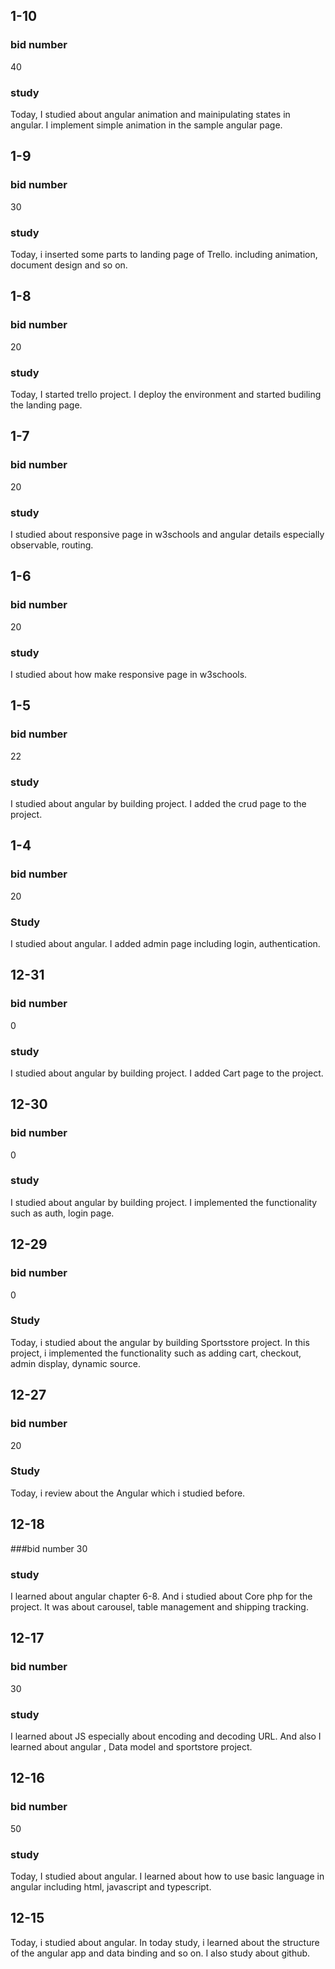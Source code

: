 ## 1-10

### bid number
40

### study
Today, I studied about angular animation and mainipulating states in angular. I implement simple animation in the sample angular page.

## 1-9

### bid number
30

### study 
Today, i inserted some parts to landing page of Trello. including animation, document design and so on.

## 1-8

### bid number
20

### study
Today, I started trello project. I deploy the environment and  started budiling the landing page.

## 1-7

### bid number
20

### study
I studied about responsive page in w3schools and angular details especially observable, routing.

## 1-6

### bid number 
20

### study
I studied about how make responsive page in w3schools.

## 1-5

### bid number
22

### study

I studied about angular by building project. I added the crud page to the project.

## 1-4

### bid number
20

### Study
I studied about angular. I added admin page including login, authentication.

## 12-31

### bid number
0

### study
I studied about angular by building project. I added Cart page to the project.

## 12-30

### bid number
0

### study
I studied about angular by building project.  I implemented the functionality such as auth, login page.

## 12-29

### bid number
0

### Study
Today, i studied about the angular by building Sportsstore project. In this project, i implemented the functionality such as 
adding cart, checkout, admin display, dynamic source.

## 12-27

### bid number
20

### Study
Today, i review about the Angular which i studied before.

## 12-18

###bid number
30

### study
I learned about angular chapter 6-8.
And i studied about Core php for the project. It was about carousel, table management and
shipping tracking.

## 12-17

### bid number
30

### study
I learned about JS especially about encoding and decoding URL.
And also I learned about angular , Data model and sportstore project. 

## 12-16

### bid number
50

### study
Today, I studied about angular.
I learned about how to use basic language in angular including html, javascript and typescript.

## 12-15
Today, i studied about angular.
In today study, i learned about the structure of the angular app and data binding and so on.
I also study about github.


